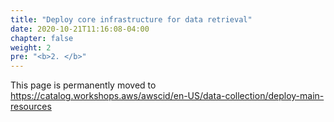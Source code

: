 ```yaml
---
title: "Deploy core infrastructure for data retrieval"
date: 2020-10-21T11:16:08-04:00
chapter: false
weight: 2
pre: "<b>2. </b>"
---
```


This page is permanently moved to https://catalog.workshops.aws/awscid/en-US/data-collection/deploy-main-resources
